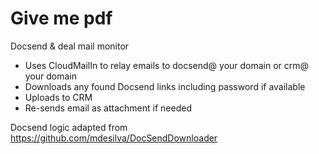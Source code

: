 # Give me pdf

Docsend & deal mail monitor

* Uses CloudMailIn to relay emails to docsend@ your domain or crm@ your domain
* Downloads any found Docsend links including password if available
* Uploads to CRM
* Re-sends email as attachment if needed

Docsend logic adapted from https://github.com/mdesilva/DocSendDownloader

